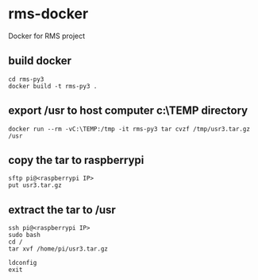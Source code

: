 # rms-docker
Docker for RMS project

## build docker 
```
cd rms-py3
docker build -t rms-py3 .
```

## export /usr to host computer c:\TEMP directory
```
docker run --rm -vC:\TEMP:/tmp -it rms-py3 tar cvzf /tmp/usr3.tar.gz /usr

```

## copy the tar to raspberrypi
```
sftp pi@<raspberrypi IP>
put usr3.tar.gz 
```

## extract the tar to /usr
```
ssh pi@<raspberrypi IP>
sudo bash
cd /
tar xvf /home/pi/usr3.tar.gz

ldconfig
exit
```